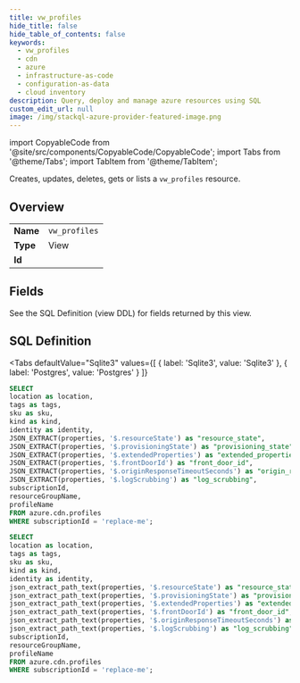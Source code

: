 ```yaml
--- 
title: vw_profiles
hide_title: false
hide_table_of_contents: false
keywords:
  - vw_profiles
  - cdn
  - azure
  - infrastructure-as-code
  - configuration-as-data
  - cloud inventory
description: Query, deploy and manage azure resources using SQL
custom_edit_url: null
image: /img/stackql-azure-provider-featured-image.png
---
```


import CopyableCode from '@site/src/components/CopyableCode/CopyableCode';
import Tabs from '@theme/Tabs';
import TabItem from '@theme/TabItem';

Creates, updates, deletes, gets or lists a <code>vw_profiles</code> resource.

## Overview
<table><tbody>
<tr><td><b>Name</b></td><td><code>vw_profiles</code></td></tr>
<tr><td><b>Type</b></td><td>View</td></tr>
<tr><td><b>Id</b></td><td><CopyableCode code="azure.cdn.vw_profiles" /></td></tr>
</tbody></table>

## Fields

See the SQL Definition (view DDL) for fields returned by this view.

## SQL Definition

<Tabs
defaultValue="Sqlite3"
values={[
{ label: 'Sqlite3', value: 'Sqlite3' },
{ label: 'Postgres', value: 'Postgres' }
]}
>
<TabItem value="Sqlite3">

```sql
SELECT
location as location,
tags as tags,
sku as sku,
kind as kind,
identity as identity,
JSON_EXTRACT(properties, '$.resourceState') as "resource_state",
JSON_EXTRACT(properties, '$.provisioningState') as "provisioning_state",
JSON_EXTRACT(properties, '$.extendedProperties') as "extended_properties",
JSON_EXTRACT(properties, '$.frontDoorId') as "front_door_id",
JSON_EXTRACT(properties, '$.originResponseTimeoutSeconds') as "origin_response_timeout_seconds",
JSON_EXTRACT(properties, '$.logScrubbing') as "log_scrubbing",
subscriptionId,
resourceGroupName,
profileName
FROM azure.cdn.profiles
WHERE subscriptionId = 'replace-me';
```

</TabItem>
<TabItem value="Postgres">

```sql
SELECT
location as location,
tags as tags,
sku as sku,
kind as kind,
identity as identity,
json_extract_path_text(properties, '$.resourceState') as "resource_state",
json_extract_path_text(properties, '$.provisioningState') as "provisioning_state",
json_extract_path_text(properties, '$.extendedProperties') as "extended_properties",
json_extract_path_text(properties, '$.frontDoorId') as "front_door_id",
json_extract_path_text(properties, '$.originResponseTimeoutSeconds') as "origin_response_timeout_seconds",
json_extract_path_text(properties, '$.logScrubbing') as "log_scrubbing",
subscriptionId,
resourceGroupName,
profileName
FROM azure.cdn.profiles
WHERE subscriptionId = 'replace-me';
```

</TabItem>
</Tabs>
